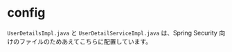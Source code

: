 # config

`UserDetailsImpl.java` と `UserDetailServiceImpl.java` は、Spring Security 向けのファイルのためあえてこちらに配置しています。
